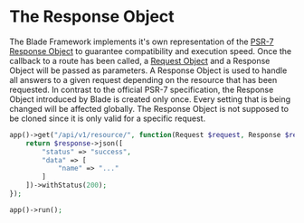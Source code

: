 # The Response Object
The Blade Framework implements it's own representation of the [PSR-7 Response Object](https://www.php-fig.org/psr/psr-7/) to guarantee compatibility and execution speed.
Once the callback to a route has been called, a [Request Object](../request/README.md) and a Response Object will be passed as parameters.
A Response Object is used to handle all answers to a given request depending on the resource that has been requested.
In contrast to the official PSR-7 specification, the Response Object introduced by Blade is created only once. Every setting that is being changed will be affected globally. The Response Object is not supposed to be cloned since it is only valid for a specific request.

```php
app()->get("/api/v1/resource/", function(Request $request, Response $response) {
	return $response->json([
		"status" => "success",
		"data" => [
			"name" => "..."
		]
	])->withStatus(200);
});

app()->run();
```